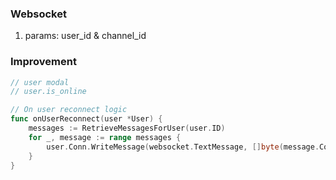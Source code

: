 
### Websocket
1. params: user_id & channel_id
   
### Improvement

```go
// user modal
// user.is_online

// On user reconnect logic
func onUserReconnect(user *User) {
	messages := RetrieveMessagesForUser(user.ID)
	for _, message := range messages {
	    user.Conn.WriteMessage(websocket.TextMessage, []byte(message.Content))
	}
}
```
